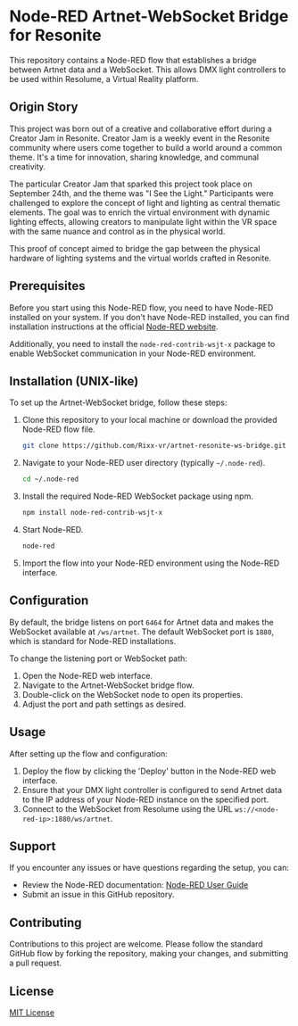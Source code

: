 # Node-RED Artnet-WebSocket Bridge for Resonite

This repository contains a Node-RED flow that establishes a bridge between Artnet data and a WebSocket. This allows DMX light controllers to be used within Resolume, a Virtual Reality platform.

## Origin Story

This project was born out of a creative and collaborative effort during a Creator Jam in Resonite. Creator Jam is a weekly event in the Resonite community where users come together to build a world around a common theme. It's a time for innovation, sharing knowledge, and communal creativity.

The particular Creator Jam that sparked this project took place on September 24th, and the theme was "I See the Light." Participants were challenged to explore the concept of light and lighting as central thematic elements. The goal was to enrich the virtual environment with dynamic lighting effects, allowing creators to manipulate light within the VR space with the same nuance and control as in the physical world.

This proof of concept aimed to bridge the gap between the physical hardware of lighting systems and the virtual worlds crafted in Resonite.

## Prerequisites

Before you start using this Node-RED flow, you need to have Node-RED installed on your system. If you don't have Node-RED installed, you can find installation instructions at the official [Node-RED website](https://nodered.org/docs/getting-started/installation).

Additionally, you need to install the `node-red-contrib-wsjt-x` package to enable WebSocket communication in your Node-RED environment.

## Installation (UNIX-like)

To set up the Artnet-WebSocket bridge, follow these steps:

1. Clone this repository to your local machine or download the provided Node-RED flow file.

    ```bash
    git clone https://github.com/Rixx-vr/artnet-resonite-ws-bridge.git
    ```

2. Navigate to your Node-RED user directory (typically `~/.node-red`).

    ```bash
    cd ~/.node-red
    ```

3. Install the required Node-RED WebSocket package using npm.

    ```bash
    npm install node-red-contrib-wsjt-x
    ```

4. Start Node-RED.

    ```bash
    node-red
    ```

5. Import the flow into your Node-RED environment using the Node-RED interface.

## Configuration

By default, the bridge listens on port `6464` for Artnet data and makes the WebSocket available at `/ws/artnet`. The default WebSocket port is `1880`, which is standard for Node-RED installations.

To change the listening port or WebSocket path:

1. Open the Node-RED web interface.
2. Navigate to the Artnet-WebSocket bridge flow.
3. Double-click on the WebSocket node to open its properties.
4. Adjust the port and path settings as desired.

## Usage

After setting up the flow and configuration:

1. Deploy the flow by clicking the 'Deploy' button in the Node-RED web interface.
2. Ensure that your DMX light controller is configured to send Artnet data to the IP address of your Node-RED instance on the specified port.
3. Connect to the WebSocket from Resolume using the URL `ws://<node-red-ip>:1880/ws/artnet`.

## Support

If you encounter any issues or have questions regarding the setup, you can:

- Review the Node-RED documentation: [Node-RED User Guide](https://nodered.org/docs/user-guide/)
- Submit an issue in this GitHub repository.

## Contributing

Contributions to this project are welcome. Please follow the standard GitHub flow by forking the repository, making your changes, and submitting a pull request.

## License

[MIT License](LICENSE)